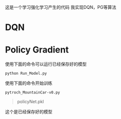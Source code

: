 这是一个学习强化学习产生的代码
我实现DQN，PG等算法

# DQN

# Policy Gradient

使用下面的命令可以运行已经保存好的模型


```
python Run_Model.py
```


使用下面的命令开始训练


```
pytroch_MountainCar-v0.py
```



> policyNet.pkl

这个是已经保存好的模型
